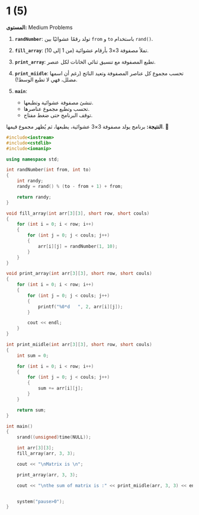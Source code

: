 # 1 (5)

**المستوى:** Medium Problems

1. **`randNumber`**: تولد رقمًا عشوائيًا بين `from` و `to` باستخدام `rand()`.  

2. **`fill_array`**: تملأ مصفوفة 3×3 بأرقام عشوائية (من 1 إلى 10).  

3. **`print_array`**: تطبع المصفوفة مع تنسيق ثنائي الخانات لكل عنصر.  

4. **`print_miidle`**: تحسب مجموع كل عناصر المصفوفة وتعيد الناتج (رغم أن اسمها مضلل، فهي لا تطبع الوسط!).  

5. **`main`**:  
   - تنشئ مصفوفة عشوائية وتطبعها.  
   - تحسب وتطبع مجموع عناصرها.  
   - توقف البرنامج حتى ضغط مفتاح.  

**النتيجة:** برنامج يولد مصفوفة 3×3 عشوائية، يطبعها، ثم يُظهر مجموع قيمها. 🔢

```cpp
#include<iostream>
#include<cstdlib>
#include<iomanip>

using namespace std;

int randNumber(int from, int to)
{
	int randy;
	randy = rand() % (to - from + 1) + from;

	return randy;
}

void fill_array(int arr[3][3], short row, short couls)
{
	for (int i = 0; i < row; i++)
	{
		for (int j = 0; j < couls; j++)
		{
			arr[i][j] = randNumber(1, 10);
		}
	}
}

void print_array(int arr[3][3], short row, short couls)
{
	for (int i = 0; i < row; i++)
	{
		for (int j = 0; j < couls; j++)
		{
			printf("%0*d   ", 2, arr[i][j]);
		}

		cout << endl;
	}
}

int print_miidle(int arr[3][3], short row, short couls)
{
	int sum = 0;

	for (int i = 0; i < row; i++)
	{
		for (int j = 0; j < couls; j++)
		{
			sum += arr[i][j];
		}
	}

	return sum;
}

int main()
{
	srand((unsigned)time(NULL));

	int arr[3][3];
	fill_array(arr, 3, 3);

	cout << "\nMatrix is \n";

	print_array(arr, 3, 3);

	cout << "\nthe sum of matrix is :" << print_miidle(arr, 3, 3) << endl;


	system("pause>0");
}
```